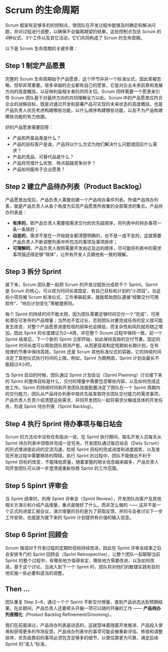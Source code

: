 # Scrum 的生命周期

Scrum 框架有足够多的的控制点，使团队在开发过程中能够及时确定和解决问题，并对过程进行调整，以确保不会偏离期望的结果。这些控制点包括 Scrum 的4种仪式、3个工件以及其它活动，它们共同构成了 Scrum 的生命周期。

以下是 Scrum 生命周期的关键步骤：

## Step 1 制定产品愿景

完整的 Scrum 生命周期始于产品愿景，这个环节并非一个标准仪式，因此常被忽略，但却非常重要。很多卓越的企业都有自己的愿景，它是对企业未來前景和发展方向的高度概括，以反映利益相关者的共同关切。Scrum 同样需要一个愿景来引导 Scrum 团队基于对最终方向的共同理解全力以赴。Scrum 中的产品愿景应符合企业的战略目标，既是对通过开发和部署产品可实现的未来状态的高度概括，也是产品负责人优先考虑构建哪些功能，以什么顺序构建哪些功能，以及不为产品构建哪些功能的有力依据。

好的产品愿景需要回答：
- 产品和所属品类是什么？
- 产品的目标客户是谁，产品将以什么方式为他们解决什么问题或回应什么需求？
- 产品的竞品、可替代品是什么？
- 产品将凭借什么优势、特点超越竞争对手？
- 产品如何服务于企业愿景？

## Step 2 建立产品待办列表（Product Backlog）

产品愿景出现后，产品负责人需要创建一个产品待办事件列表。所谓产品待办列表，就是产品负责人从各个角度为实现产品愿景所收集的全部需求的集合。产品待办列表是：
- **有序的**，即产品负责人需要按需求交付的优先级顺序，将列表中的待办事项一条一条排好；
- **动态的**，需求不是在一开始就全都清楚明确的，也不是一成不变的，这就需要产品负责人不断调整列表中所包含的事项及事项排序；
- **可理解的**，产品负责人按照需要开发由近及远的顺序，尽可能将列表中的需求事项描述得足够“得体”，让所有开发人员跟他有一致的理解。


## Step 3 拆分 Sprint

接下来，Scrum 团队要一起把 Scrum 的开发过程拆分成若干个 Sprint。Sprint 是 Scrum 的核心，可以视为时间长度固定、有自己目标和计划的“小项目”。当这些小项目被 Scrum 标准仪式、工件串联起来，就能帮助团队遵循“频繁交付可用软件”、“响应计划变化”等敏捷原则。

每个 Sprint 的持续时间不能太短，因为团队需要足够时间交付一个“完成”、可用和潜在可发布的产品增量；当然也不宜过长，否则团队对要完成任务的定义就可能发生改变，对整个产品愿景进度检视的频率也会降低，而复杂性和风险就将随之增加。因此 Sprint 的长度建议为2~4周，并在整个 Scrum 过程中保持一致，前一个 Sprint 结束后，下一个新的 Sprint 立即开始，如此保持高频的交付节奏。固定的 Sprint 时间长度可以帮助团队预测产能，从而更容易制定短期和长期计划，在有规律的节奏中保持高效。Sprint 还是 Scrum 其他标准仪式的容器，它的持续时间决定了其他仪式执行时间的上限。例如，Sprint 为期两周，Sprint 计划会最长不能超过4小时。

当 Sprint 启动的时候，团队通过 Sprint 计划会议（Sprint Planning）讨论接下来的 Sprint 的整体目标是什么，交付的增量中需要包含哪些内容，以及如何完成这些工作。Sprint 的持续时间和开发团队技能配置决定了团队在一个 Sprint 周期内的交付能力，团队从产品待办列表中按优先级拿取符合团队交付能力的需求事项，产品负责人负责介绍清楚这些需求，并同开发团队一起将需求分解成具体的开发任务，形成 Sprint 待办列表（Sprint Backlog）。

## Step 4 执行 Sprint 待办事项与每日站会

Scrum 的方法论中没有任务指派一说，在 Sprint 执行期间，每名开发人员每天从 Sprint 待办列表中领取并完成一定任务。开发团队通过每日站会（Daily Scrum）的形式增进彼此间的交流沟通，检视 Sprint 目标的完成进度和进度趋势，以及发现开发过程中需要移除的障碍。执行 Sprint 的过程中，团队不能做出不利于 Sprint 目标的改变，不能降低质量，随着掌握的相关信息越来越多，产品负责人同开发团队可以进一步澄清或重新协商 Sprint 的工作范围。

## Step 5 Spinrt 评审会

当 Sprint 结束时，利用 Sprint 评审会（Sprint Review），开发团队向客户及其他相关方演示和介绍产品增量，重点是做好了什么，而非怎么做的 —— 这并不是一个正式的进度汇报会议，演示增量的目的是为了获取反馈，并同与会者讨论下一步工作安排，也就是为接下来的 Sprint 计划提供有价值的输入信息。

## Step 6 Sprint 回顾会

Scrum 强调对于开发过程的定期检视和持续改进，因此在 Sprint 评审会结束之后会安排专门的 Sprint 回顾会（Sprint Retrospective），让整个团队一起聊聊当前 Sprint 的整个过程中，有哪些地方值得肯定，哪些地方需要改进，以及如何改进。基于这个讨论，当进入到下一个 Sprint 时，团队将对他们的敏捷实践有目的地实施一些必要和适当的调整。

## Then …

团队重复 Step 3~6，通过一个个 Sprint 不断交付增量，直到产品状态达到预期结果。在此期间，产品负责人还要牵头开展一项可以随时开展的工作 —— **产品待办列表精化**（Product Backlog Refinement/Grooming）。

我们在前面讲过，产品待办列表是动态的，这就意味着随着开发推进、产品投入使用和获得更多的市场反馈，产品待办列表中的事项可能会被重新评估、修改和调整排序，优先级靠前的事项必须包含足够多的细节，以使估算更为可靠，满足后续 Sprint 的“准入”标准。 